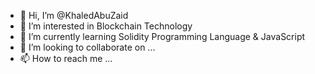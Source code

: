 - 👋 Hi, I’m @KhaledAbuZaid
- 👀 I’m interested in Blockchain Technology
- 🌱 I’m currently learning Solidity Programming Language & JavaScript
- 💞️ I’m looking to collaborate on ...
- 📫 How to reach me ...

<!---
KhaledAbuZaid/KhaledAbuZaid is a ✨ special ✨ repository because its `README.md` (this file) appears on your GitHub profile.
You can click the Preview link to take a look at your changes.
--->
